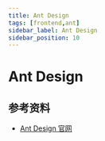 ```yaml
---
title: Ant Design
tags: [frontend,ant]
sidebar_label: Ant Design
sidebar_position: 10
---
```


# Ant Design

## 参考资料

* [Ant Design 官网](https://ant-design.antgroup.com/)